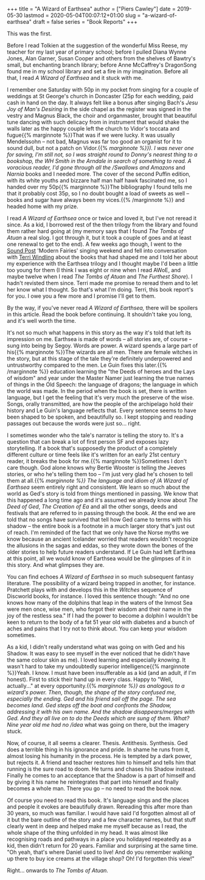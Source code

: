 +++
title = "A Wizard of Earthsea"
author = ["Piers Cawley"]
date = 2019-05-30
lastmod = 2020-05-04T00:07:12+01:00
slug = "a-wizard-of-earthsea"
draft = false
series = "Book Reports"
+++

This was the first.

Before I read Tolkien at the suggestion of the wonderful Miss Reese, my teacher for my last year of primary school; before I pulled Diana Wynne Jones, Alan Garner, Susan Cooper and others from the shelves of Bawtry's small, but enchanting branch library; before Anne McCaffrey's DragonSong found me in my school library and set a fire in my imagination. Before all that, I read _A Wizard of Earthsea_ and it stuck with me.

<!--more-->

I remember one Saturday with 50p in my pocket from singing for a couple of weddings at St George's church in Doncaster (25p for each wedding, paid cash in hand on the day. It always felt like a bonus after singing Bach's _Jesu Joy of Man's Desiring_ in the side chapel as the register was signed in the vestry and Magnus Black, the choir and organmaster, brought that beautiful tune dancing with such delicacy from in instrument that would shake the walls later as the happy couple left the church to Vidor's toccata and fugue{{% marginnote %}}That was if we were lucky. It was usually Mendelssohn – not bad, Magnus was far too good an organist for it to sound dull, but not a patch on Vidor.{{% _marginnote %}}). I was never one for saving, I'm still not, so I was straight round to Donny's nearest thing to a bookshop, the WH Smith in the Arndale in search of something to read. A voracious reader, I'd gone through all the /Swallows and Amazons_ and _Narnia_ books and I needed more. The cover of the second Puffin edition, with its white youths and bizzare half man half hawk fascinated me, so I handed over my 50p{{% marginnote %}}The bibliography I found tells me that it probably cost 35p, so I no doubt bought a load of sweets as well – books and sugar have always been my vices.{{% /marginnote %}} and headed home with my prize.

I read _A Wizard of Earthsea_ once or twice and loved it, but I've not reread it since. As a kid, I borrowed rest of the then trilogy from the library and found them rather hard going at  (my memory says that I found _The Tombs of Atuan_ a real slog. I got through it, but it took a couple of goes and at least one renewal to get to the end). A few weeks ago though, I went to the [Sound Post](https://www.soundpost.org.uk/) 'Modern Fairies' singing weekend and fell into conversation with [Terri Windling](https://terriwindling.com) about the books that had shaped me and I told her about my experience with the Earthsea trilogy and I thought maybe I'd been a little too young for them (I think I was eight or nine when I read AWoE, and maybe twelve when I read _The Tombs of Atuan_ and _The Furthest Shore_). I hadn't revisted them since. Terri made me promise to reread them and to let her know what I thought. So that's what I'm doing. Terri, this book report's for you. I owe you a few more and I promise I'll get to them.

By the way, if you've never read _A Wizard of Earthsea,_ there will be spoilers in this article. Read the book before continuing. It shouldn't take you long, and it's well worth the time.

It's not so much what happens in this story as the way it's told that left its impression on me. Earthsea is made of words – all stories are, of course – sung into being by Segoy. Words are power. A wizard spends a large part of his{{% marginnote %}}The wizards are all men. There are female witches in the story, but at this stage of the tale they're definitely underpowered and untrustworthy compared to the men. Le Guin fixes this later.{{% /marginnote %}} education learning the "the Deeds of heroes and the Lays of wisdom" and year under the Master Namer just learning the true names of things in the Old Speech: the language of dragons; the language in which the world was made. In the period when the book is set, there is written language, but I get the feeling that it's very much the preserve of the wise. Songs, orally transmitted, are how the people of the archipelago hold their history and Le Guin's language reflects that. Every sentence seems to have been shaped to be spoken, and beautifully so. I kept stopping and reading passages out because the words were just so... right.

I sometimes wonder who the tale's narrator is telling the story to. It's a question that can break a lot of first person SF and exposes lazy storytelling. If a book that's supposedly the product of a completely different culture or time feels like it's written for an early 21st century reader, it breaks the book for me.{{% marginnote %}}Sometimes I don't care though. God alone knows why Bertie Wooster is telling the Jeeves stories, or who he's telling them too – I'm just very glad he's chosen to tell them at all.{{% _marginnote %}} The language and idiom of /A Wizard of Earthsea_ seem entirely right and consistent. We learn so much about the world as Ged's story is told from things mentioned in passing. We know that this happened a long time ago and it's assumed we already know about _The Deed of Ged_, _The Creation of Ea_ and all the other songs, deeds and festivals that are referred to in passing through the book. At the end we are told that no songs have survived that tell how Ged came to terms with his shadow – the entire book is a footnote in a much larger story that's just out of reach. I'm reminded of the fact that we only have the Norse myths we know because an ancient Icelander worried that readers wouldn't recognize the allusions in the sagas and eddas, so they wrote down the bones of the older stories to help future readers understand. If Le Guin had left Earthsea at this point, all we would know of Earthsea would be the glimpses of it in this story. And what glimpses they are.

You can find echoes _A Wizard of Earthsea_ in so much subsequent fantasy literature. The possibility of a wizard being trapped in another, for instance. Pratchett plays with and develops this in the _Witches_ sequence of Discworld books, for instance. I loved this sentence though: "And no one knows how many of the dolphins that leap in the waters of the Inmost Sea were men once, wise men, who forgot their wisdom and their name in the joy of the restless sea." If I had the power to become a dolphin I wouldn't be keen to return to the body of a fat 51 year old with diabetes and a bunch of aches and pains that I try not to think about. You can keep your wisdom sometimes.

As a kid, I didn't really understand what was going on with Ged and his Shadow. It was easy to see myself in the ever noticed that he didn't have the same colour skin as me). I loved learning and especially _knowing_. It wasn't hard to take my undoubtedly superior intelligence{{% marginnote %}}Yeah. I know. I must have been insufferable as a kid (and an adult, if I'm honest). First to stick their hand up in every class. Happy to "Well, actually..." at every opportunity.{{% _marginnote %}} as analogous to a wizard's power. Then, though, the shape of the story confused me, especially the ending. Ged and his friend sail off the page. The sea becomes land. Ged steps off the boat and confronts the Shadow, addressing it with his own name. And the shadow disappears/merges with Ged. And they all live on to do the Deeds which are sung of them. What? Nine year old me had no /idea_ what was going on there, but the imagery stuck.

Now, of course, it all seems a clearer. Thesis. Antithesis. Synthesis. Ged does a terrible thing in his ignorance  and pride. In shame he runs from it, almost losing his humanity in the process. He is tempted by a dark power, but rejects it. A friend and teacher restores him to himself and tells him that running is the sure road to doom. He turns and chases his Shadow instead. Finally he comes to an acceptance that the Shadow is a part of himself and by giving it his name he reintegrates that part into himself and finally becomes a whole man. There you go – no need to read the book now.

Of course you need to read this book. It's language sings and the places and people it evokes are beautifully drawn. Rereading this after more than 30 years, so much was familiar. I would have said I'd forgotten almost all of it but the bare outline of the story and a few character names, but that stuff clearly went in deep and helped make me myself because as I read, the whole shape of the thing unfolded in my head. It was almost like recognising roads and pathways in a place you holidayed repeatedly as a kid, then didn't return for 20 years. Familiar and surprising at the same time. "Oh yeah, that's where Daniel used to live! And do you remember walking up there to buy ice creams at the village shop? Oh! I'd forgotten this view!"

Right... onwards to _The Tombs of Atuan._
